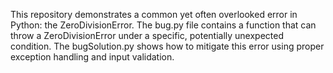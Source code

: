 This repository demonstrates a common yet often overlooked error in Python: the ZeroDivisionError. The bug.py file contains a function that can throw a ZeroDivisionError under a specific, potentially unexpected condition.  The bugSolution.py shows how to mitigate this error using proper exception handling and input validation.